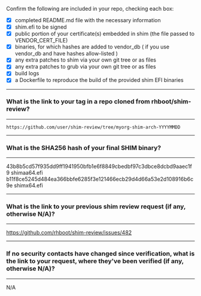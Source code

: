 Confirm the following are included in your repo, checking each box:

 - [X] completed README.md file with the necessary information
 - [X] shim.efi to be signed
 - [X] public portion of your certificate(s) embedded in shim (the file passed to VENDOR_CERT_FILE)
 - [X] binaries, for which hashes are added to vendor_db ( if you use vendor_db and have hashes allow-listed )
 - [X] any extra patches to shim via your own git tree or as files
 - [X] any extra patches to grub via your own git tree or as files
 - [X] build logs
 - [X] a Dockerfile to reproduce the build of the provided shim EFI binaries

*******************************************************************************
### What is the link to your tag in a repo cloned from rhboot/shim-review?
*******************************************************************************
`https://github.com/user/shim-review/tree/myorg-shim-arch-YYYYMMDD`

*******************************************************************************
### What is the SHA256 hash of your final SHIM binary?
*******************************************************************************
43b8b5cd57f935dd9ff1941950bfb1e6f8849cbedbf97c3dbce8dcbd9aaec1f9  shimaa64.efi
b11f8ce5245d484ea366bbfe6285f3e121466ecb29d4d66a53e2d108916b6c9e  shimx64.efi
*******************************************************************************
### What is the link to your previous shim review request (if any, otherwise N/A)?
*******************************************************************************
https://github.com/rhboot/shim-review/issues/482

*******************************************************************************
### If no security contacts have changed since verification, what is the link to your request, where they've been verified (if any, otherwise N/A)?
*******************************************************************************
N/A
